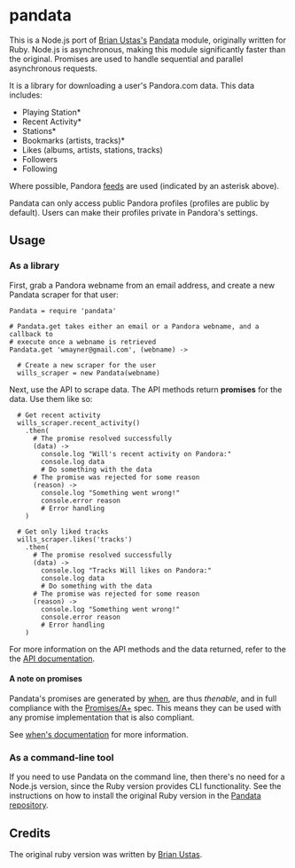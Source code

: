 # pandata #

This is a Node.js port of [Brian Ustas's](https://github.com/ustasb)
[Pandata](https://github.com/ustasb/pandata) module, originally written for
Ruby. Node.js is asynchronous, making this module significantly faster than the
original. Promises are used to handle sequential and parallel asynchronous
requests.

It is a library for downloading a user's Pandora.com data. This data includes:

* Playing Station*
* Recent Activity*
* Stations*
* Bookmarks (artists, tracks)*
* Likes (albums, artists, stations, tracks)
* Followers
* Following

Where possible, Pandora [feeds](http://www.pandora.com/feeds) are used
(indicated by an asterisk above).

Pandata can only access public Pandora profiles (profiles are public by
default). Users can make their profiles private in Pandora's settings.

## Usage ##

### As a library ###

First, grab a Pandora webname from an email address, and create a new Pandata
scraper for that user:

    Pandata = require 'pandata'

    # Pandata.get takes either an email or a Pandora webname, and a callback to
    # execute once a webname is retrieved
    Pandata.get 'wmayner@gmail.com', (webname) ->

      # Create a new scraper for the user
      wills_scraper = new Pandata(webname)

Next, use the API to scrape data. The API methods return **promises** for the
data. Use them like so:

      # Get recent activity
      wills_scraper.recent_activity()
        .then(
          # The promise resolved successfully
          (data) ->
            console.log "Will's recent activity on Pandora:"
            console.log data
            # Do something with the data
          # The promise was rejected for some reason
          (reason) ->
            console.log "Something went wrong!"
            console.error reason
            # Error handling
        )

      # Get only liked tracks
      wills_scraper.likes('tracks')
        .then(
          # The promise resolved successfully
          (data) ->
            console.log "Tracks Will likes on Pandora:"
            console.log data
            # Do something with the data
          # The promise was rejected for some reason
          (reason) ->
            console.log "Something went wrong!"
            console.error reason
            # Error handling
        )

For more information on the API methods and the data returned, refer to the the
[API
documentation](https://github.com/wmayner/pandata).

#### A note on promises ###

Pandata's promises are generated by [when](https://github.com/cujojs/when),
are thus *thenable*, and in full compliance with the [Promises/A+](http://promises-aplus.github.io/promises-spec/) spec. This means they can be
used with any promise implementation that is also compliant.

See [when's documentation](https://github.com/cujojs/when) for more
information.

### As a command-line tool ###

If you need to use Pandata on the command line, then there's no need for a
Node.js version, since the Ruby version provides CLI functionality. See the
instructions on how to install the original Ruby version in the [Pandata
repository](https://github.com/ustasb/pandata).

## Credits ##

The original ruby version was written by [Brian
Ustas](https://github.com/ustasb).

